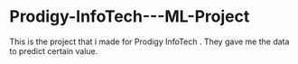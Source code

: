 # Prodigy-InfoTech---ML-Project
This is the project that i made for Prodigy InfoTech . They gave me the data to predict certain value.

